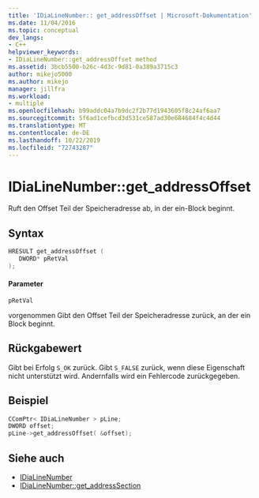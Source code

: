 ```yaml
---
title: 'IDiaLineNumber:: get_addressOffset | Microsoft-Dokumentation'
ms.date: 11/04/2016
ms.topic: conceptual
dev_langs:
- C++
helpviewer_keywords:
- IDiaLineNumber::get_addressOffset method
ms.assetid: 3bcb5500-b26c-4d3c-9d81-0a389a3715c3
author: mikejo5000
ms.author: mikejo
manager: jillfra
ms.workload:
- multiple
ms.openlocfilehash: b99addc04a7b9dc2f2b77d1943605f8c24af6aa7
ms.sourcegitcommit: 5f6ad1cefbcd3d531ce587ad30e684684f4c4d44
ms.translationtype: MT
ms.contentlocale: de-DE
ms.lasthandoff: 10/22/2019
ms.locfileid: "72743287"
---
```

# <a name="idialinenumberget_addressoffset"></a>IDiaLineNumber::get_addressOffset
Ruft den Offset Teil der Speicheradresse ab, in der ein-Block beginnt.

## <a name="syntax"></a>Syntax

```C++
HRESULT get_addressOffset ( 
   DWORD* pRetVal
);
```

#### <a name="parameters"></a>Parameter
 `pRetVal`

vorgenommen Gibt den Offset Teil der Speicheradresse zurück, an der ein Block beginnt.

## <a name="return-value"></a>Rückgabewert
 Gibt bei Erfolg `S_OK` zurück. Gibt `S_FALSE` zurück, wenn diese Eigenschaft nicht unterstützt wird. Andernfalls wird ein Fehlercode zurückgegeben.

## <a name="example"></a>Beispiel

```C++
CComPtr< IDiaLineNumber > pLine;
DWORD offset;
pLine->get_addressOffset( &offset);
```

## <a name="see-also"></a>Siehe auch
- [IDiaLineNumber](../../debugger/debug-interface-access/idialinenumber.md)
- [IDiaLineNumber::get_addressSection](../../debugger/debug-interface-access/idialinenumber-get-addresssection.md)